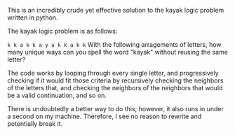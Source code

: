 This is an incredibly crude yet effective solution to the kayak logic problem written in python.

The kayak logic problem is as follows:

`
    k
  k a k
k a y a k
  k a k
    k
`
With the following arragements of letters, how many unique ways can you spell the word "kayak" without reusing the same letter?

The code works by looping through every single letter, and progressively checking if it would fit those criteria by recursively checking the neighbors of the letters that, and checking the neighbors of the neighbors that would be a valid continuation, and so on.

There is undoubtedly a better way to do this; however, it also runs in under a second on my machine. Therefore, I see no reason to rewrite and potentially break it.